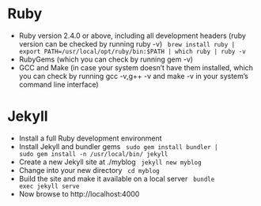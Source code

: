 # Ruby
- Ruby version 2.4.0 or above, including all development headers (ruby version can be checked by running ruby -v)
   <code> 
    brew install ruby |
    export PATH=/usr/local/opt/ruby/bin:$PATH |
    which ruby |
    ruby -v 
   </code>
- RubyGems (which you can check by running gem -v)
- GCC and Make (in case your system doesn’t have them installed, which you can check by running gcc -v,g++ -v and make -v in your system’s command line interface)

# Jekyll
- Install a full Ruby development environment
- Install Jekyll and bundler gems
  <code> sudo gem install bundler | sudo gem install -n /usr/local/bin/ jekyll</code>
- Create a new Jekyll site at ./myblog
  <code> jekyll new myblog </code>
- Change into your new directory
  <code> cd myblog </code>
- Build the site and make it available on a local server
  <code> bundle exec jekyll serve </code>
- Now browse to http://localhost:4000
